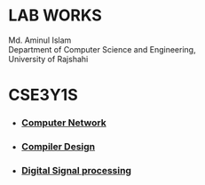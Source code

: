# LAB WORKS

<p>
 Md. Aminul Islam <br>
 Department of Computer Science and Engineering,<br>
 University of Rajshahi
 
</p>

# CSE3Y1S
<ul>
   <li>  <h3><a href="https://github.com/Aminul264/CSE-LAB/tree/main/CSE3Y1S/Computer%20Network">Computer Network</a> </h3> </li>
   <li>  <h3><a href="https://github.com/Aminul264/CSE-LAB/tree/main/CSE3Y1S/Compiler%20Design">Compiler Design</a> </h3> </li>
   <li>  <h3><a href="https://github.com/Aminul264/CSE-LAB/tree/main/CSE3Y1S/Digital%20Signal%20Processing">Digital Signal processing</a> </h3> </li>
 
 </ul>
